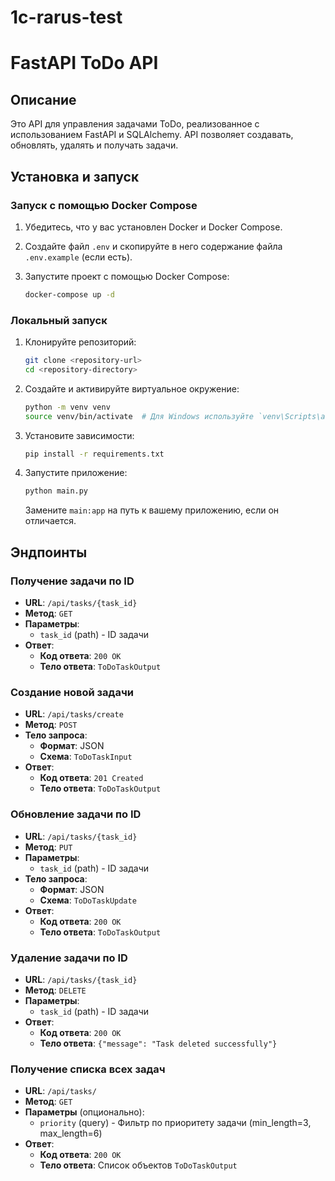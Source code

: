 # 1c-rarus-test


# FastAPI ToDo API

## Описание

Это API для управления задачами ToDo, реализованное с использованием FastAPI и SQLAlchemy. API позволяет создавать, обновлять, удалять и получать задачи.

## Установка и запуск

### Запуск с помощью Docker Compose

1. Убедитесь, что у вас установлен Docker и Docker Compose.
2. Создайте файл `.env` и скопируйте в него содержание файла `.env.example` (если есть).
3. Запустите проект с помощью Docker Compose:

    ```bash
    docker-compose up -d
    ```

### Локальный запуск

1. Клонируйте репозиторий:

    ```bash
    git clone <repository-url>
    cd <repository-directory>
    ```

2. Создайте и активируйте виртуальное окружение:

    ```bash
    python -m venv venv
    source venv/bin/activate  # Для Windows используйте `venv\Scripts\activate`
    ```

3. Установите зависимости:

    ```bash
    pip install -r requirements.txt
    ```

4. Запустите приложение:
    ```bash
    python main.py
    ```

    Замените `main:app` на путь к вашему приложению, если он отличается.

## Эндпоинты

### Получение задачи по ID

- **URL**: `/api/tasks/{task_id}`
- **Метод**: `GET`
- **Параметры**:
  - `task_id` (path) - ID задачи
- **Ответ**:
  - **Код ответа**: `200 OK`
  - **Тело ответа**: `ToDoTaskOutput`

### Создание новой задачи

- **URL**: `/api/tasks/create`
- **Метод**: `POST`
- **Тело запроса**:
  - **Формат**: JSON
  - **Схема**: `ToDoTaskInput`
- **Ответ**:
  - **Код ответа**: `201 Created`
  - **Тело ответа**: `ToDoTaskOutput`

### Обновление задачи по ID

- **URL**: `/api/tasks/{task_id}`
- **Метод**: `PUT`
- **Параметры**:
  - `task_id` (path) - ID задачи
- **Тело запроса**:
  - **Формат**: JSON
  - **Схема**: `ToDoTaskUpdate`
- **Ответ**:
  - **Код ответа**: `200 OK`
  - **Тело ответа**: `ToDoTaskOutput`

### Удаление задачи по ID

- **URL**: `/api/tasks/{task_id}`
- **Метод**: `DELETE`
- **Параметры**:
  - `task_id` (path) - ID задачи
- **Ответ**:
  - **Код ответа**: `200 OK`
  - **Тело ответа**: `{"message": "Task deleted successfully"}`

### Получение списка всех задач

- **URL**: `/api/tasks/`
- **Метод**: `GET`
- **Параметры** (опционально):
  - `priority` (query) - Фильтр по приоритету задачи (min_length=3, max_length=6)
- **Ответ**:
  - **Код ответа**: `200 OK`
  - **Тело ответа**: Список объектов `ToDoTaskOutput`
